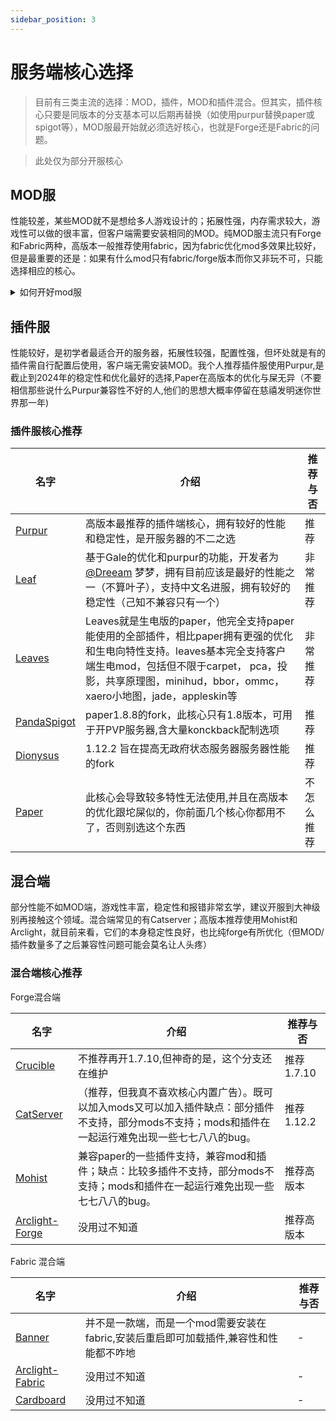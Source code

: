 ```yaml
---
sidebar_position: 3
---
```


# 服务端核心选择

> 目前有三类主流的选择：MOD，插件，MOD和插件混合。但其实，插件核心只要是同版本的分支基本可以后期再替换（如使用purpur替换paper或spigot等），MOD服最开始就必须选好核心，也就是Forge还是Fabric的问题。

> 此处仅为部分开服核心

## MOD服
性能较差，某些MOD就不是想给多人游戏设计的；拓展性强，内存需求较大，游戏性可以做的很丰富，但客户端需要安装相同的MOD。纯MOD服主流只有Forge和Fabric两种，高版本一般推荐使用fabric，因为fabric优化mod多效果比较好，但是最重要的还是：如果有什么mod只有fabric/forge版本而你又非玩不可，只能选择相应的核心。

<details> <summary>如何开好mod服</summary>

### 明确方向

在开启服务器的时候，你就应该确定是选用Forge还是Fabric,后期迁移会非常困难，并且会损失玩家。

### 确定服务器内容

确定你的服务器主要的游玩内容，不要什么都装比如【星系|工业|匠魂|暮色。。（省略114514个模组）】，这样一眼看就觉得是圈钱服，并且很容易流失玩家，造成服务器卡顿。你应该确定你安装的模组都是与你的想要的游玩内容有关。

### 注重性能

mod的性能比插件要差很多，一个tps19以下的服务器会直接劝退所有玩家（毕竟没人想吃个食物就花个十秒。），所以你必须确保在大部分时间你的tps达到20

</details>


## 插件服
性能较好，是初学者最适合开的服务器，拓展性较强，配置性强，但坏处就是有的插件需自行配置后使用，客户端无需安装MOD。我个人推荐插件服使用Purpur,是截止到2024年的稳定性和优化最好的选择,Paper在高版本的优化与屎无异（不要相信那些说什么Purpur兼容性不好的人,他们的思想大概率停留在慈禧发明迷你世界那一年)

### 插件服核心推荐

| 名字 | 介绍 | 推荐与否 |
| --- | ----------- | --- |
| [Purpur](https://purpurmc.org/) | 高版本最推荐的插件端核心，拥有较好的性能和稳定性，是开服务器的不二之选 | 推荐 |
| [Leaf](https://github.com/Winds-Studio/Leaf) | 基于Gale的优化和purpur的功能，开发者为[@Dreeam](https://github.com/Dreeam-qwq) 梦梦，拥有目前应该是最好的性能之一（不算叶子），支持中文名进服，拥有较好的稳定性（己知不兼容只有一个）| 非常推荐 |
| [Leaves](https://leavesmc.org/) | Leaves就是生电版的paper，他完全支持paper能使用的全部插件，相比paper拥有更强的优化和生电向特性支持。leaves基本完全支持客户端生电mod，包括但不限于carpet， pca，投影，共享原理图，minihud，bbor，ommc，xaero小地图，jade，appleskin等| 非常推荐 |
| [PandaSpigot](https://github.com/hpfxd/PandaSpigot) | paper1.8.8的fork，此核心只有1.8版本，可用于开PVP服务器,含大量konckback配制选项 | 推荐 |
| [Dionysus](https://github.com/nopjmp/Dionysus) | 1.12.2 旨在提高无政府状态服务器服务器性能的fork | 推荐 |
| [Paper](https://papermc.io/) | 此核心会导致较多特性无法使用,并且在高版本的优化跟坨屎似的，你前面几个核心你都用不了，否则别选这个东西 | 不怎么推荐 |


## 混合端
部分性能不如MOD端，游戏性丰富，稳定性和报错非常玄学，建议开服到大神级别再接触这个领域。混合端常见的有Catserver；高版本推荐使用Mohist和Arclight，就目前来看，它们的本身稳定性良好，也比纯forge有所优化（但MOD/插件数量多了之后兼容性问题可能会莫名让人头疼）

### 混合端核心推荐

Forge混合端

| 名字 | 介绍 | 推荐与否 |
| --- | ----------- | --- |
| [Crucible](https://github.com/CrucibleMC/Crucible) | 不推荐再开1.7.10,但神奇的是，这个分支还在维护 | 推荐1.7.10 |
| [CatServer](https://catmc.org/) | （推荐，但我真不喜欢核心内置广告）。既可以加入mods又可以加入插件缺点：部分插件不支持，部分mods不支持；mods和插件在一起运行难免出现一些七七八八的bug。 | 推荐1.12.2 |
| [Mohist](https://mohistmc.com/software/mohist) | 兼容paper的一些插件支持，兼容mod和插件；缺点：比较多插件不支持，部分mods不支持；mods和插件在一起运行难免出现一些七七八八的bug。 | 推荐高版本 |
| [Arclight-Forge](https://github.com/IzzelAliz/Arclight) | 没用过不知道| 推荐高版本|

Fabric 混合端

| 名字 | 介绍 | 推荐与否 |
| --- | ----------- | --- |
| [Banner](https://new.mohistmc.com/software/banner) |  并不是一款端，而是一个mod需要安装在fabric,安装后重启即可加载插件,兼容性和性能都不咋地 | - |
| [Arclight-Fabric](https://github.com/IzzelAliz/Arclight) | 没用过不知道| - |
| [Cardboard](https://cardboardpowered.org/) | 没用过不知道| - |
